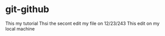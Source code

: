 # git-github
This my tutorial
Thsi the secont edit my file on 12/23/243
This edit on my local machine
